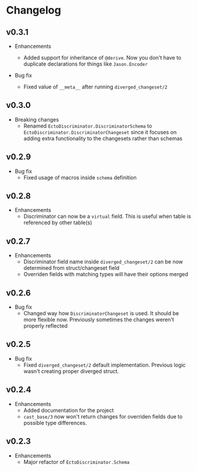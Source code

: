 # Changelog

## v0.3.1

* Enhancements
    * Added support for inheritance of `@derive`. Now you don't have to duplicate declarations for things like `Jason.Encoder`
    
* Bug fix
    * Fixed value of `__meta__` after running `diverged_changeset/2`

## v0.3.0

* Breaking changes
    * Renamed `EctoDiscriminator.DiscriminatorSchema` to `EctoDiscriminator.DiscriminatorChangeset` since it focuses on
      adding extra functionality to the changesets rather than schemas

## v0.2.9

* Bug fix
    * Fixed usage of macros inside `schema` definition

## v0.2.8

* Enhancements
    * Discriminator can now be a `virtual` field. This is useful when table is referenced by other table(s)

## v0.2.7

* Enhancements
    * Discriminator field name inside `diverged_changeset/2` can be now determined from struct/changeset field
    * Overriden fields with matching types will have their options merged

## v0.2.6

* Bug fix
    * Changed way how `DiscriminatorChangeset` is used. It should be more flexible now. Previously sometimes the changes
      weren't properly reflected

## v0.2.5

* Bug fix
    * Fixed `diverged_changeset/2` default implementation. Previous logic wasn't creating proper diverged struct.

## v0.2.4

* Enhancements
    * Added documentation for the project
    * `cast_base/3` now won't return changes for overriden fields due to possible type differences.

## v0.2.3

* Enhancements
    * Major refactor of `EctoDiscriminator.Schema`